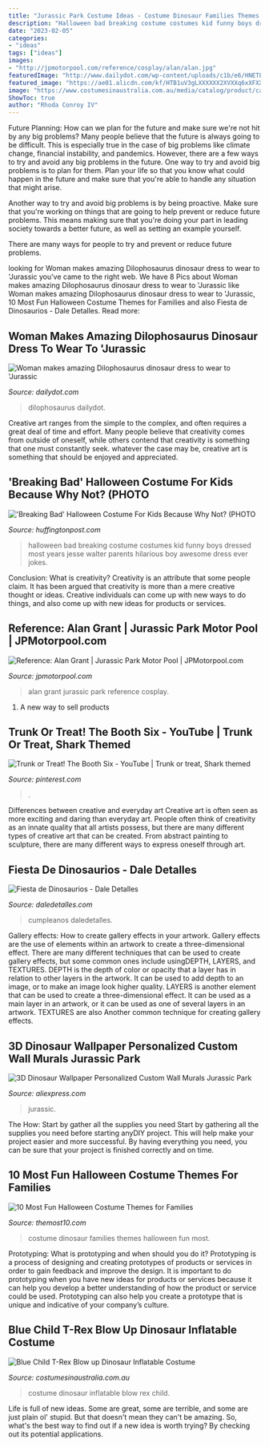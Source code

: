 ```yaml
---
title: "Jurassic Park Costume Ideas - Costume Dinosaur Families Themes Halloween Fun Most"
description: "Halloween bad breaking costume costumes kid funny boys dressed most years jesse walter parents hilarious boy awesome dress ever jokes"
date: "2023-02-05"
categories:
- "ideas"
tags: ["ideas"]
images:
- "http://jpmotorpool.com/reference/cosplay/alan/alan.jpg"
featuredImage: "http://www.dailydot.com/wp-content/uploads/c1b/e6/HNETLKl.jpg"
featured_image: "https://ae01.alicdn.com/kf/HTB1uV3gLXXXXXX2XVXXq6xXFXXXr/3D-Dinosaur-Wallpaper-Personalized-Custom-Wall-Murals-Jurassic-Park-Photo-wallpaper-Kids-Boys-Bedroom-Office-Shop.jpg"
image: "https://www.costumesinaustralia.com.au/media/catalog/product/cache/1/image/9df78eab33525d08d6e5fb8d27136e95/t/t/tt2001nkidblue_2.jpg"
ShowToc: true
author: "Rhoda Conroy IV"
---
```



Future Planning: How can we plan for the future and make sure we're not hit by any big problems?
Many people believe that the future is always going to be difficult. This is especially true in the case of big problems like climate change, financial instability, and pandemics. However, there are a few ways to try and avoid any big problems in the future. 
One way to try and avoid big problems is to plan for them. Plan your life so that you know what could happen in the future and make sure that you're able to handle any situation that might arise. 

Another way to try and avoid big problems is by being proactive. Make sure that you're working on things that are going to help prevent or reduce future problems. This means making sure that you're doing your part in leading society towards a better future, as well as setting an example yourself. 

There are many ways for people to try and prevent or reduce future problems.

	

		
looking for Woman makes amazing Dilophosaurus dinosaur dress to wear to &#039;Jurassic you've came to the right web. We have 8 Pics about Woman makes amazing Dilophosaurus dinosaur dress to wear to &#039;Jurassic like Woman makes amazing Dilophosaurus dinosaur dress to wear to &#039;Jurassic, 10 Most Fun Halloween Costume Themes for Families and also Fiesta de Dinosaurios - Dale Detalles. Read more:
		
    
## Woman Makes Amazing Dilophosaurus Dinosaur Dress To Wear To &#039;Jurassic

<img loading=lazy src="http://www.dailydot.com/wp-content/uploads/c1b/e6/HNETLKl.jpg" onerror="this.onerror=null;this.src='https://tse3.mm.bing.net/th?id=OIP.BsPMfnDqs1b60HRfvZ3OLgHaJ4&amp;pid=15.1';" alt="Woman makes amazing Dilophosaurus dinosaur dress to wear to &#039;Jurassic">

_Source: dailydot.com_

>dilophosaurus dailydot. 

	

Creative art ranges from the simple to the complex, and often requires a great deal of time and effort. Many people believe that creativity comes from outside of oneself, while others contend that creativity is something that one must constantly seek. whatever the case may be, creative art is something that should be enjoyed and appreciated.

    
## &#039;Breaking Bad&#039; Halloween Costume For Kids Because Why Not? (PHOTO

<img loading=lazy src="http://i.huffpost.com/gen/790592/images/o-BREAKINGBADHALLOWEENCOSTUME-facebook.jpg" onerror="this.onerror=null;this.src='https://tse2.mm.bing.net/th?id=OIP.sMWx6KnqYmC8eCDnVcZyowHaJ6&amp;pid=15.1';" alt="&#039;Breaking Bad&#039; Halloween Costume For Kids Because Why Not? (PHOTO">

_Source: huffingtonpost.com_

>halloween bad breaking costume costumes kid funny boys dressed most years jesse walter parents hilarious boy awesome dress ever jokes. 

	

Conclusion: What is creativity?
Creativity is an attribute that some people claim. It has been argued that creativity is more than a mere creative thought or ideas. Creative individuals can come up with new ways to do things, and also come up with new ideas for products or services.

    
## Reference: Alan Grant | Jurassic Park Motor Pool | JPMotorpool.com

<img loading=lazy src="http://jpmotorpool.com/reference/cosplay/alan/alan.jpg" onerror="this.onerror=null;this.src='https://tse4.mm.bing.net/th?id=OIP.hIqfNPmL9aUXajzjbqAivAHaHa&amp;pid=15.1';" alt="Reference: Alan Grant | Jurassic Park Motor Pool | JPMotorpool.com">

_Source: jpmotorpool.com_

>alan grant jurassic park reference cosplay. 

	

1. A new way to sell products

    
## Trunk Or Treat! The Booth Six - YouTube | Trunk Or Treat, Shark Themed

<img loading=lazy src="https://i.pinimg.com/736x/a3/db/46/a3db468c98157ecd04c09abaf13cc029.jpg" onerror="this.onerror=null;this.src='https://tse1.mm.bing.net/th?id=OIP.mY6IC_Mzxe8NWz3aOavfLwHaJ3&amp;pid=15.1';" alt="Trunk or Treat! The Booth Six - YouTube | Trunk or treat, Shark themed">

_Source: pinterest.com_

>. 

	

Differences between creative and everyday art
Creative art is often seen as more exciting and daring than everyday art. People often think of creativity as an innate quality that all artists possess, but there are many different types of creative art that can be created. From abstract painting to sculpture, there are many different ways to express oneself through art.

    
## Fiesta De Dinosaurios - Dale Detalles

<img loading=lazy src="https://i1.wp.com/www.daledetalles.com/wp-content/uploads/2016/02/28-6.jpg" onerror="this.onerror=null;this.src='https://tse3.mm.bing.net/th?id=OIP.L7U7mhTH71FqdH1DKhx63gHaFE&amp;pid=15.1';" alt="Fiesta de Dinosaurios - Dale Detalles">

_Source: daledetalles.com_

>cumpleanos daledetalles. 

	

Gallery effects: How to create gallery effects in your artwork.
Gallery effects are the use of elements within an artwork to create a three-dimensional effect. There are many different techniques that can be used to create gallery effects, but some common ones include usingDEPTH, LAYERS, and TEXTURES.
 DEPTH is the depth of color or opacity that a layer has in relation to other layers in the artwork. It can be used to add depth to an image, or to make an image look higher quality. LAYERS is another element that can be used to create a three-dimensional effect. It can be used as a main layer in an artwork, or it can be used as one of several layers in an artwork. TEXTURES are also Another common technique for creating gallery effects.

    
## 3D Dinosaur Wallpaper Personalized Custom Wall Murals Jurassic Park

<img loading=lazy src="https://ae01.alicdn.com/kf/HTB1uV3gLXXXXXX2XVXXq6xXFXXXr/3D-Dinosaur-Wallpaper-Personalized-Custom-Wall-Murals-Jurassic-Park-Photo-wallpaper-Kids-Boys-Bedroom-Office-Shop.jpg" onerror="this.onerror=null;this.src='https://tse4.mm.bing.net/th?id=OIP.vRY0j9MQPQlGov9M89L9PAHaGa&amp;pid=15.1';" alt="3D Dinosaur Wallpaper Personalized Custom Wall Murals Jurassic Park">

_Source: aliexpress.com_

>jurassic. 

	

The How: Start by gather all the supplies you need
Start by gathering all the supplies you need before starting anyDIY project. This will help make your project easier and more successful. By having everything you need, you can be sure that your project is finished correctly and on time.

    
## 10 Most Fun Halloween Costume Themes For Families

<img loading=lazy src="https://www.themost10.com/wp-content/uploads/Dinosaur-costume.jpg" onerror="this.onerror=null;this.src='https://tse1.mm.bing.net/th?id=OIP.ysrQAxU2RQ1sRto8R2x_9QHaK4&amp;pid=15.1';" alt="10 Most Fun Halloween Costume Themes for Families">

_Source: themost10.com_

>costume dinosaur families themes halloween fun most. 

	

Prototyping: What is prototyping and when should you do it?
Prototyping is a process of designing and creating prototypes of products or services in order to gain feedback and improve the design. It is important to do prototyping when you have new ideas for products or services because it can help you develop a better understanding of how the product or service could be used. Prototyping can also help you create a prototype that is unique and indicative of your company’s culture.

    
## Blue Child T-Rex Blow Up Dinosaur Inflatable Costume

<img loading=lazy src="https://www.costumesinaustralia.com.au/media/catalog/product/cache/1/image/9df78eab33525d08d6e5fb8d27136e95/t/t/tt2001nkidblue_2.jpg" onerror="this.onerror=null;this.src='https://tse2.mm.bing.net/th?id=OIP.6ECkWM6vcVA1cLfZODdnugHaJ3&amp;pid=15.1';" alt="Blue Child T-Rex Blow up Dinosaur Inflatable Costume">

_Source: costumesinaustralia.com.au_

>costume dinosaur inflatable blow rex child. 

	

Life is full of new ideas. Some are great, some are terrible, and some are just plain ol' stupid. But that doesn't mean they can't be amazing. So, what's the best way to find out if a new idea is worth trying? By checking out its potential applications.

